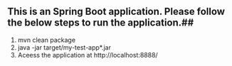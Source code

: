 ## This is an Spring Boot application. Please follow the below steps to run the application.##

1. mvn clean package
2. java -jar target/my-test-app*.jar
3. Aceess the application at http://localhost:8888/

